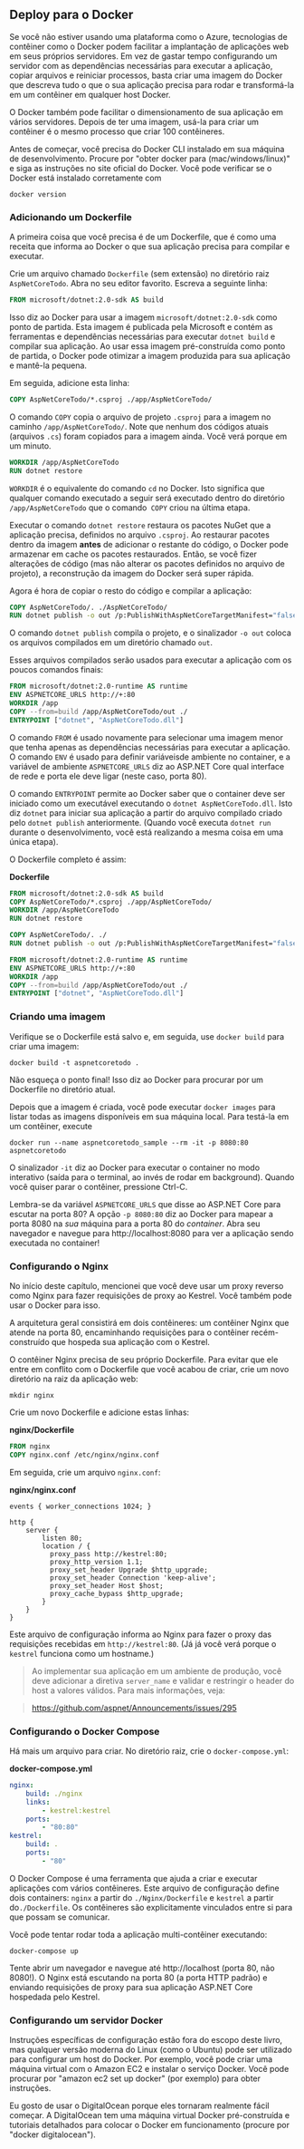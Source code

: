 ## Deploy para o Docker

Se você não estiver usando uma plataforma como o Azure, tecnologias de contêiner como o Docker podem facilitar a implantação de aplicações web em seus próprios servidores. Em vez de gastar tempo configurando um servidor com as dependências necessárias para executar a aplicação, copiar arquivos e reiniciar processos, basta criar uma imagem do Docker que descreva tudo o que o sua aplicação precisa para rodar e transformá-la em um contêiner em qualquer host Docker.

O Docker também pode facilitar o dimensionamento de sua aplicação em vários servidores. Depois de ter uma imagem, usá-la para criar um contêiner é o mesmo processo que criar 100 contêineres.

Antes de começar, você precisa do Docker CLI instalado em sua máquina de desenvolvimento. Procure por "obter docker para (mac/windows/linux)" e siga as instruções no site oficial do Docker. Você pode verificar se o Docker está instalado corretamente com

```
docker version
```

### Adicionando um Dockerfile

A primeira coisa que você precisa é de um Dockerfile, que é como uma receita que informa ao Docker o que sua aplicação precisa para compilar e executar.

Crie um arquivo chamado `Dockerfile` (sem extensão) no diretório raiz `AspNetCoreTodo`. Abra no seu editor favorito. Escreva a seguinte linha:

```dockerfile
FROM microsoft/dotnet:2.0-sdk AS build
```

Isso diz ao Docker para usar a imagem `microsoft/dotnet:2.0-sdk` como ponto de partida. Esta imagem é publicada pela Microsoft e contém as ferramentas e dependências necessárias para executar `dotnet build` e compilar sua aplicação. Ao usar essa imagem pré-construída como ponto de partida, o Docker pode otimizar a imagem produzida para sua aplicação e mantê-la pequena.

Em seguida, adicione esta linha:

```dockerfile
COPY AspNetCoreTodo/*.csproj ./app/AspNetCoreTodo/
```

O comando `COPY` copia o arquivo de projeto `.csproj` para a imagem no caminho `/app/AspNetCoreTodo/`. Note que nenhum dos códigos atuais (arquivos `.cs`) foram copiados para a imagem ainda. Você verá porque em um minuto.

```dockerfile
WORKDIR /app/AspNetCoreTodo
RUN dotnet restore
```

`WORKDIR` é o equivalente do comando `cd` no Docker. Isto significa que qualquer comando executado a seguir será executado dentro do diretório `/app/AspNetCoreTodo` que o comando` COPY` criou na última etapa.

Executar o comando `dotnet restore` restaura os pacotes NuGet que a aplicação precisa, definidos no arquivo `.csproj`. Ao restaurar pacotes dentro da imagem **antes** de adicionar o restante do código, o Docker pode armazenar em cache os pacotes restaurados. Então, se você fizer alterações de código (mas não alterar os pacotes definidos no arquivo de projeto), a reconstrução da imagem do Docker será super rápida.

Agora é hora de copiar o resto do código e compilar a aplicação:

```dockerfile
COPY AspNetCoreTodo/. ./AspNetCoreTodo/
RUN dotnet publish -o out /p:PublishWithAspNetCoreTargetManifest="false"
```

O comando `dotnet publish` compila o projeto, e o sinalizador `-o out` coloca os arquivos compilados em um diretório chamado `out`.

Esses arquivos compilados serão usados ​​para executar a aplicação com os poucos comandos finais:

```dockerfile
FROM microsoft/dotnet:2.0-runtime AS runtime
ENV ASPNETCORE_URLS http://+:80
WORKDIR /app
COPY --from=build /app/AspNetCoreTodo/out ./
ENTRYPOINT ["dotnet", "AspNetCoreTodo.dll"]
```

O comando `FROM` é usado novamente para selecionar uma imagem menor que tenha apenas as dependências necessárias para executar a aplicação. O comando `ENV` é usado para definir variáveis ​​de ambiente no container, e a variável de ambiente `ASPNETCORE_URLS` diz ao ASP.NET Core qual interface de rede e porta ele deve ligar (neste caso, porta 80).

O comando `ENTRYPOINT` permite ao Docker saber que o container deve ser iniciado como um executável executando o `dotnet AspNetCoreTodo.dll`. Isto diz `dotnet` para iniciar sua aplicação a partir do arquivo compilado criado pelo `dotnet publish` anteriormente. (Quando você executa `dotnet run` durante o desenvolvimento, você está realizando a mesma coisa em uma única etapa).

O Dockerfile completo é assim:

**Dockerfile**

```dockerfile
FROM microsoft/dotnet:2.0-sdk AS build
COPY AspNetCoreTodo/*.csproj ./app/AspNetCoreTodo/
WORKDIR /app/AspNetCoreTodo
RUN dotnet restore

COPY AspNetCoreTodo/. ./
RUN dotnet publish -o out /p:PublishWithAspNetCoreTargetManifest="false"

FROM microsoft/dotnet:2.0-runtime AS runtime
ENV ASPNETCORE_URLS http://+:80
WORKDIR /app
COPY --from=build /app/AspNetCoreTodo/out ./
ENTRYPOINT ["dotnet", "AspNetCoreTodo.dll"]
```

### Criando uma imagem

Verifique se o Dockerfile está salvo e, em seguida, use `docker build` para criar uma imagem:

```
docker build -t aspnetcoretodo .
```

Não esqueça o ponto final! Isso diz ao Docker para procurar por um Dockerfile no diretório atual.

Depois que a imagem é criada, você pode executar `docker images` para listar todas as imagens disponíveis em sua máquina local. Para testá-la em um contêiner, execute

```
docker run --name aspnetcoretodo_sample --rm -it -p 8080:80 aspnetcoretodo
```

O sinalizador `-it` diz ao Docker para executar o container no modo interativo (saída para o terminal, ao invés de rodar em background). Quando você quiser parar o contêiner, pressione Ctrl-C.

Lembra-se da variável `ASPNETCORE_URLS` que disse ao ASP.NET Core para escutar na porta 80? A opção `-p 8080:80` diz ao Docker para mapear a porta 8080 na *sua* máquina para a porta 80 do *container*. Abra seu navegador e navegue para http://localhost:8080 para ver a aplicação sendo executada no container!

### Configurando o Nginx

No início deste capítulo, mencionei que você deve usar um proxy reverso como Nginx para fazer requisições de proxy ao Kestrel. Você também pode usar o Docker para isso.

A arquitetura geral consistirá em dois contêineres: um contêiner Nginx que atende na porta 80, encaminhando requisições para o contêiner recém-construído que hospeda sua aplicação com o Kestrel.

O contêiner Nginx precisa de seu próprio Dockerfile. Para evitar que ele entre em conflito com o Dockerfile que você acabou de criar, crie um novo diretório na raiz da aplicação web:

```
mkdir nginx
```

Crie um novo Dockerfile e adicione estas linhas:

**nginx/Dockerfile**

```dockerfile
FROM nginx
COPY nginx.conf /etc/nginx/nginx.conf
```

Em seguida, crie um arquivo `nginx.conf`:

**nginx/nginx.conf**

```
events { worker_connections 1024; }

http {
    server {
        listen 80;
        location / {
          proxy_pass http://kestrel:80;
          proxy_http_version 1.1;
          proxy_set_header Upgrade $http_upgrade;
          proxy_set_header Connection 'keep-alive';
          proxy_set_header Host $host;
          proxy_cache_bypass $http_upgrade;
        }
    }
}
```

Este arquivo de configuração informa ao Nginx para fazer o proxy das requisições recebidas em `http://kestrel:80`. (Já já você verá porque o `kestrel` funciona como um hostname.)

> Ao implementar sua aplicação em um ambiente de produção, você deve adicionar a diretiva `server_name` e validar e restringir o header do host a valores válidos. Para mais informações, veja:

> https://github.com/aspnet/Announcements/issues/295

### Configurando o Docker Compose

Há mais um arquivo para criar. No diretório raiz, crie o `docker-compose.yml`:

**docker-compose.yml**

```yaml
nginx:
    build: ./nginx
    links:
        - kestrel:kestrel
    ports:
        - "80:80"
kestrel:
    build: .
    ports:
        - "80"
```

O Docker Compose é uma ferramenta que ajuda a criar e executar aplicações com vários contêineres. Este arquivo de configuração define dois containers: `nginx` a partir do `./Nginx/Dockerfile` e `kestrel` a partir do`./Dockerfile`. Os contêineres são explicitamente vinculados entre si para que possam se comunicar.

Você pode tentar rodar toda a aplicação multi-contêiner executando:

```
docker-compose up
```

Tente abrir um navegador e navegue até http://localhost (porta 80, não 8080!). O Nginx está escutando na porta 80 (a porta HTTP padrão) e enviando requisições de proxy para sua aplicação ASP.NET Core hospedada pelo Kestrel.

### Configurando um servidor Docker

Instruções específicas de configuração estão fora do escopo deste livro, mas qualquer versão moderna do Linux (como o Ubuntu) pode ser utilizado para configurar um host do Docker. Por exemplo, você pode criar uma máquina virtual com o Amazon EC2 e instalar o serviço Docker. Você pode procurar por "amazon ec2 set up docker" (por exemplo) para obter instruções.

Eu gosto de usar o DigitalOcean porque eles tornaram realmente fácil começar. A DigitalOcean tem uma máquina virtual Docker pré-construída e tutoriais detalhados para colocar o Docker em funcionamento (procure por "docker digitalocean").

